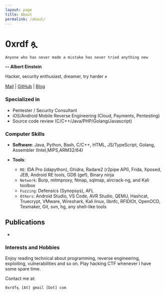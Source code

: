```yaml
---
layout: page
title: About
permalink: /about/
---
```


# 0xrdf ጷ

`Anyone who has never made a mistake has never tried anything new`

**-- Albert Einstein**

Hacker, security enthusiast, dreamer, try harder ✊ 

<div id="webaddress">
  <a href="mailto:0xrdfጷ@gmail.com">Mail</a>
| <a href="https://github.com/0xrdf"> GitHub</a>
| <a href="https://0xrdf.github.io/"> Blog</a>
</div>


### Specialized in

- Pentester / Security Consultant
- iOS/Android Mobile Reverse Engineering (Cloud, Payments, Pentesting)
- Source code review (C/C++/Java/PHP/Golang/Javascript)


### Computer Skills
- __Software__: Java, Python, Bash, C/C++, HTML, JS/TypeScript, Golang,
            Assembler (Intel,MIPS,ARM32/64)

- __Tools__:
    - `RE`: IDA Pro (idapython), Ghidra, Radare2 (r2pipe API), Frida, Xposed, JEB, Android RE tools,
          GDB (gef), Binary ninja
    - `Network`: Burp, mitmproxy, Nmap, sqlmap, aircrack-ng, and Kali toolbox
    - `Fuzzing`: Defensics (Synopsys), AFL
    - `Others`: Android Studio, VS Code, AVR Studio, QEMU, Hashcat, Truecrypt,
              VMware, Wireshark, Kali linux, libnfc, RFIDIOt, OpenOCD, Texmaker, Git, svn, hg,
              any shell-like tools


## Publications

- [](https://0xrdf.github.io)


### Interests and Hobbies

Enjoy reading technical about programming, reverse engineering, exploiting, vulnerabilities and so on. Play hacking CTF
whenever I have some spare time.

Contact me at:
```
0xrdfጷ [At] gmail [Dot] com
```
